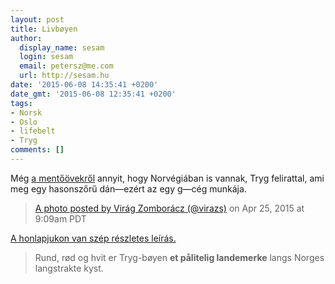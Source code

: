 ```yaml
---
layout: post
title: Livbøyen
author:
  display_name: sesam
  login: sesam
  email: petersz@me.com
  url: http://sesam.hu
date: '2015-06-08 14:35:41 +0200'
date_gmt: '2015-06-08 12:35:41 +0200'
tags:
- Norsk
- Oslo
- lifebelt
- Tryg
comments: []
---
```


Még [a mentőövekről](/2015/06/04/trygg-hansa) annyit, hogy Norvégiában is vannak, Tryg felirattal, ami meg egy hasonszőrű dán—ezért az egy g—cég munkája.

> [A photo posted by Virág Zomborácz (@virazs)](https://instagram.com/p/153HoFkjuE/) on Apr 25, 2015 at 9:09am PDT

[A honlapjukon van szép részletes leírás.](http://www.tryg.no/om-tryg/samfunnsansvar/livboeyen/index.html?csref=Bunnmeny_Om_Tryg_Livboye)

> Rund, rød og hvit er Tryg-bøyen **et pålitelig landemerke** langs Norges langstrakte kyst.
